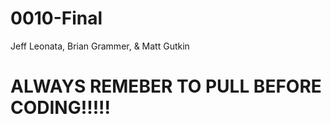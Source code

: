 # 0010-Final
Jeff Leonata, Brian Grammer, & Matt Gutkin

# ALWAYS REMEBER TO PULL BEFORE CODING!!!!!
